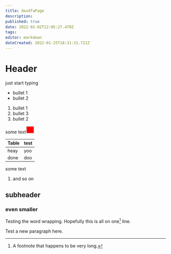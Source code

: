 ```yaml
---
title: dasdfaPage
description: 
published: true
date: 2022-02-02T22:05:27.470Z
tags: 
editor: markdown
dateCreated: 2022-01-25T18:31:31.721Z
---
```


# Header
just start typing

* bullet 1
* bullet 2

1. bullet 1
2. bullet 3
2. bullet 2

some text![labquest-stop.png](/labquest/labquest-stop.png)


| Table | test |
|-------|------|
| heay  | yoo  |
|done    | doo |

some text

1. and so on

## subheader

### even smaller

Testing the word wrapping.
Hopefully this is all on one[^1] line.

[^1]: A footnote that 
  happens to be very long.

Test a new paragraph here.
